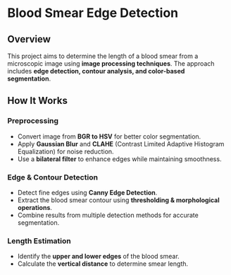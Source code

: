 # Blood Smear Edge Detection  

## Overview  
This project aims to determine the length of a blood smear from a microscopic image using **image processing techniques**. The approach includes **edge detection, contour analysis, and color-based segmentation**.  

## How It Works  

### Preprocessing  
- Convert image from **BGR to HSV** for better color segmentation.  
- Apply **Gaussian Blur** and **CLAHE** (Contrast Limited Adaptive Histogram Equalization) for noise reduction.  
- Use a **bilateral filter** to enhance edges while maintaining smoothness.  

### Edge & Contour Detection  
- Detect fine edges using **Canny Edge Detection**.  
- Extract the blood smear contour using **thresholding & morphological operations**.  
- Combine results from multiple detection methods for accurate segmentation.  

### Length Estimation  
- Identify the **upper and lower edges** of the blood smear.  
- Calculate the **vertical distance** to determine smear length.  
